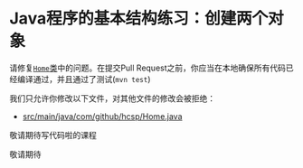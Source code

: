 # Java程序的基本结构练习：创建两个对象

请修复[`Home`类](https://github.com/hcsp/create-two-instances-instead-of-assignment/blob/master/src/main/java/com/github/hcsp/Home.java)中的问题。在提交Pull Request之前，你应当在本地确保所有代码已经编译通过，并且通过了测试(`mvn test`)

我们只允许你修改以下文件，对其他文件的修改会被拒绝：
- [src/main/java/com/github/hcsp/Home.java](https://github.com/hcsp/create-two-instances-instead-of-assignment/blob/master/src/main/java/com/github/hcsp/Home.java)


敬请期待写代码啦的课程

敬请期待
